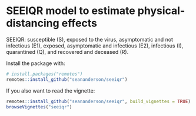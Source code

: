 # SEEIQR model to estimate physical-distancing effects

SEEIQR: 
susceptible (S), exposed to the virus, asymptomatic and not infectious (E1), exposed, asymptomatic and infectious (E2), infectious (I), quarantined (Q), and recovered and deceased (R).

Install the package with:

```r
# install.packages("remotes")
remotes::install_github("seananderson/seeiqr")
```

If you also want to read the vignette:

```r
remotes::install_github("seananderson/seeiqr", build_vignettes = TRUE)
browseVignettes("seeiqr")
```
